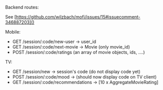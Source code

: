 Backend routes:

See [https://github.com/wilzbach/mofi/issues/15#issuecomment-346887203]()

Mobile:
- GET /session/:code/new-user   ->  user_id   
- GET /session/:code/next-movie   ->  Movie (only movie_id)
- POST /session/:code/ratings (an array of movie objects, ids, ....)

TV:
- GET /session/new    ->    session's code (do not display code yet)
- POST /session/:code/mood   ->   (should now display code on TV client)
- GET /session/:code/recommendations -> [10 x AggregateMovieRating]